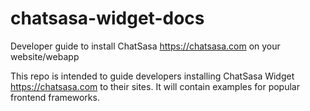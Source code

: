 # chatsasa-widget-docs
Developer guide to install ChatSasa https://chatsasa.com on your website/webapp

This repo is intended to guide developers installing ChatSasa Widget https://chatsasa.com to their sites. It will contain examples for popular frontend frameworks.
